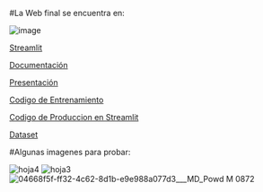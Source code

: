 #La Web final se encuentra en:

![image](https://github.com/user-attachments/assets/38b0aa93-2be2-42f6-abd4-dcf9824ad68d)

[Streamlit](https://condenado7-hojas-app-4kvb99.streamlit.app/)

[Documentación](https://github.com/Condenado7/Hojas/blob/main/cnn_enfermedades_en_plantas_segun_hojas.pdf)

[Presentación](https://github.com/Condenado7/Hojas/blob/main/CLASIFICACI%C3%93N%20AUTOMATIZADA%20DE%20ENFERMEDADES%20EN%20HOJAS%20DE%20PLANTAS%20USANDO%20REDES%20NEURONALES%20CONVOLUCIONALES%20(CNN)%20(2)_compressed.pdf)

[Codigo de Entrenamiento](https://colab.research.google.com/drive/12OiL6Z-tPoBeWlwTsavgOiBizk3vn4La?usp=sharing)

[Codigo de Produccion en Streamlit](https://github.com/Condenado7/Hojas/blob/main/app.py)

[Dataset](https://www.kaggle.com/datasets/asheniranga/leaf-disease-dataset-combination/data)

#Algunas imagenes para probar:

![hoja4](https://github.com/user-attachments/assets/4a785129-4423-4ffa-940c-ef5bc0777e3c)
![hoja3](https://github.com/user-attachments/assets/45094d23-ede6-4320-bfc7-918ec6cf8c75)
![04668f5f-ff32-4c62-8d1b-e9e988a077d3___MD_Powd M 0872](https://github.com/user-attachments/assets/d3d5c39d-44e5-4fb4-baf7-0da12c0fc834)

